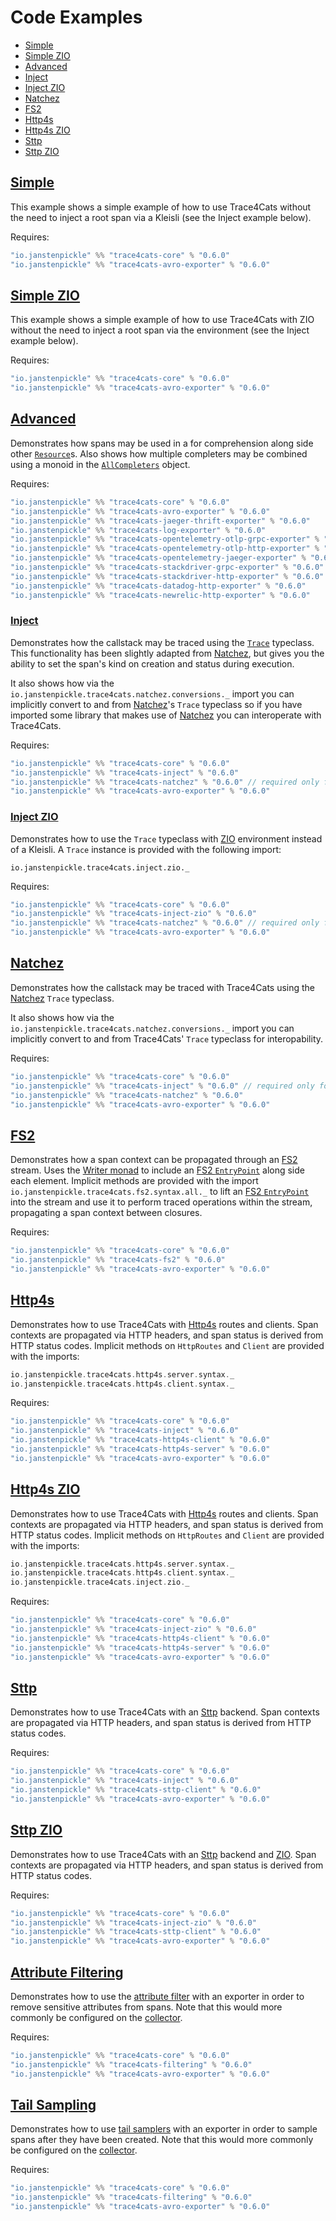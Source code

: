# Code Examples

 * [Simple](#simple)
 * [Simple ZIO](#simple-zio)
 * [Advanced](#advanced)
 * [Inject](#inject)
 * [Inject ZIO](#inject-zio)
 * [Natchez](#natchez)
 * [FS2](#fs2)
 * [Http4s](#http4s)
 * [Http4s ZIO](#http4s-zio)
 * [Sttp](#http4s)
 * [Sttp ZIO](#http4s-zio)   

## [Simple](../modules/example/src/main/scala/io/janstenpickle/trace4cats/example/SimpleExample.scala)

This example shows a simple example of how to use Trace4Cats without the need to 
inject a root span via a Kleisli (see the Inject example below).

Requires:

```scala
"io.janstenpickle" %% "trace4cats-core" % "0.6.0"
"io.janstenpickle" %% "trace4cats-avro-exporter" % "0.6.0"

```

## [Simple ZIO](../modules/example/src/main/scala/io/janstenpickle/trace4cats/example/SimpleZioExample.scala)

This example shows a simple example of how to use Trace4Cats with ZIO without the need to 
inject a root span via the environment (see the Inject example below).

Requires:

```scala
"io.janstenpickle" %% "trace4cats-core" % "0.6.0"
"io.janstenpickle" %% "trace4cats-avro-exporter" % "0.6.0"

```

## [Advanced](../modules/example/src/main/scala/io/janstenpickle/trace4cats/example/AdvancedExample.scala)

Demonstrates how spans may be used in a for comprehension along side other [`Resource`]s.
Also shows how multiple completers may be combined using a monoid in the
[`AllCompleters`](../modules/example/src/main/scala/io/janstenpickle/trace4cats/example/AllCompleters.scala)
object.

Requires:

```scala
"io.janstenpickle" %% "trace4cats-core" % "0.6.0"
"io.janstenpickle" %% "trace4cats-avro-exporter" % "0.6.0"
"io.janstenpickle" %% "trace4cats-jaeger-thrift-exporter" % "0.6.0"
"io.janstenpickle" %% "trace4cats-log-exporter" % "0.6.0"
"io.janstenpickle" %% "trace4cats-opentelemetry-otlp-grpc-exporter" % "0.6.0"
"io.janstenpickle" %% "trace4cats-opentelemetry-otlp-http-exporter" % "0.6.0"
"io.janstenpickle" %% "trace4cats-opentelemetry-jaeger-exporter" % "0.6.0"
"io.janstenpickle" %% "trace4cats-stackdriver-grpc-exporter" % "0.6.0"
"io.janstenpickle" %% "trace4cats-stackdriver-http-exporter" % "0.6.0"
"io.janstenpickle" %% "trace4cats-datadog-http-exporter" % "0.6.0"
"io.janstenpickle" %% "trace4cats-newrelic-http-exporter" % "0.6.0"

```

### [Inject](../modules/example/src/main/scala/io/janstenpickle/trace4cats/example/InjectExample.scala)

Demonstrates how the callstack may be traced using the [`Trace`](../modules/inject/src/main/scala/io/janstenpickle/trace4cats/inject/Trace.scala)
typeclass. This functionality has been slightly adapted from [Natchez], but gives
you the ability to set the span's kind on creation and status during execution.

It also shows how via the `io.janstenpickle.trace4cats.natchez.conversions._` import
you can implicitly convert to and from [Natchez]'s `Trace` typeclass so if
you have imported some library that makes use of [Natchez] you can
interoperate with Trace4Cats.

Requires:


```scala
"io.janstenpickle" %% "trace4cats-core" % "0.6.0"
"io.janstenpickle" %% "trace4cats-inject" % "0.6.0"
"io.janstenpickle" %% "trace4cats-natchez" % "0.6.0" // required only for interop
"io.janstenpickle" %% "trace4cats-avro-exporter" % "0.6.0"

```

### [Inject ZIO](../modules/example/src/main/scala/io/janstenpickle/trace4cats/example/InjectZioExample.scala)

Demonstrates how to use the `Trace` typeclass with [ZIO] environment instead of a Kleisli. A `Trace` instance
is provided with the following import:

```
io.janstenpickle.trace4cats.inject.zio._
```

Requires:

```scala
"io.janstenpickle" %% "trace4cats-core" % "0.6.0"
"io.janstenpickle" %% "trace4cats-inject-zio" % "0.6.0"
"io.janstenpickle" %% "trace4cats-natchez" % "0.6.0" // required only for interop
"io.janstenpickle" %% "trace4cats-avro-exporter" % "0.6.0"

```

## [Natchez](../modules/example/src/main/scala/io/janstenpickle/trace4cats/example/NatchezExample.scala)

Demonstrates how the callstack may be traced with Trace4Cats using the [Natchez] `Trace`
typeclass.

It also shows how via the `io.janstenpickle.trace4cats.natchez.conversions._` import
you can implicitly convert to and from Trace4Cats' `Trace` typeclass for
interopability.

Requires:


```scala
"io.janstenpickle" %% "trace4cats-core" % "0.6.0"
"io.janstenpickle" %% "trace4cats-inject" % "0.6.0" // required only for interop
"io.janstenpickle" %% "trace4cats-natchez" % "0.6.0" 
"io.janstenpickle" %% "trace4cats-avro-exporter" % "0.6.0"

```


## [FS2](../modules/example/src/main/scala/io/janstenpickle/trace4cats/example/Fs2Example.scala)

Demonstrates how a span context can be propagated through an [FS2] stream. Uses the 
[Writer monad](http://eed3si9n.com/herding-cats/Writer.html) to include an [FS2 `EntryPoint`] along side each element. 
Implicit methods are provided with the import `io.janstenpickle.trace4cats.fs2.syntax.all._` to lift an 
[FS2 `EntryPoint`] into the stream and use it to perform traced operations within the stream, propagating a span context
between closures.  

Requires:

```scala
"io.janstenpickle" %% "trace4cats-core" % "0.6.0"
"io.janstenpickle" %% "trace4cats-fs2" % "0.6.0"
"io.janstenpickle" %% "trace4cats-avro-exporter" % "0.6.0"

```

## [Http4s](../modules/example/src/main/scala/io/janstenpickle/trace4cats/example/Http4sExample.scala)

Demonstrates how to use Trace4Cats with [Http4s] routes and clients. Span contexts are propagated via HTTP headers, and 
span status is derived from HTTP status codes. Implicit methods on `HttpRoutes` and `Client` are provided with the
imports:

```scala
io.janstenpickle.trace4cats.http4s.server.syntax._
io.janstenpickle.trace4cats.http4s.client.syntax._
```

Requires:

```scala
"io.janstenpickle" %% "trace4cats-core" % "0.6.0"
"io.janstenpickle" %% "trace4cats-inject" % "0.6.0"
"io.janstenpickle" %% "trace4cats-http4s-client" % "0.6.0"
"io.janstenpickle" %% "trace4cats-http4s-server" % "0.6.0"
"io.janstenpickle" %% "trace4cats-avro-exporter" % "0.6.0"

```

## [Http4s ZIO](../modules/example/src/main/scala/io/janstenpickle/trace4cats/example/Http4sZioExample.scala)

Demonstrates how to use Trace4Cats with [Http4s] routes and clients. Span contexts are propagated via HTTP headers, and 
span status is derived from HTTP status codes. Implicit methods on `HttpRoutes` and `Client` are provided with the
imports:

```scala
io.janstenpickle.trace4cats.http4s.server.syntax._
io.janstenpickle.trace4cats.http4s.client.syntax._
io.janstenpickle.trace4cats.inject.zio._
```

Requires:

```scala
"io.janstenpickle" %% "trace4cats-core" % "0.6.0"
"io.janstenpickle" %% "trace4cats-inject-zio" % "0.6.0"
"io.janstenpickle" %% "trace4cats-http4s-client" % "0.6.0"
"io.janstenpickle" %% "trace4cats-http4s-server" % "0.6.0"
"io.janstenpickle" %% "trace4cats-avro-exporter" % "0.6.0"

```

## [Sttp](../modules/example/src/main/scala/io/janstenpickle/trace4cats/example/SttpExample.scala)

Demonstrates how to use Trace4Cats with an [Sttp] backend. Span contexts are propagated via HTTP headers, and 
span status is derived from HTTP status codes.

Requires:

```scala
"io.janstenpickle" %% "trace4cats-core" % "0.6.0"
"io.janstenpickle" %% "trace4cats-inject" % "0.6.0"
"io.janstenpickle" %% "trace4cats-sttp-client" % "0.6.0"
"io.janstenpickle" %% "trace4cats-avro-exporter" % "0.6.0"

```

## [Sttp ZIO](../modules/example/src/main/scala/io/janstenpickle/trace4cats/example/SttpZioExample.scala)

Demonstrates how to use Trace4Cats with an [Sttp] backend and [ZIO]. Span contexts are propagated via HTTP headers, and 
span status is derived from HTTP status codes.

Requires:

```scala
"io.janstenpickle" %% "trace4cats-core" % "0.6.0"
"io.janstenpickle" %% "trace4cats-inject-zio" % "0.6.0"
"io.janstenpickle" %% "trace4cats-sttp-client" % "0.6.0"
"io.janstenpickle" %% "trace4cats-avro-exporter" % "0.6.0"

```

## [Attribute Filtering](../modules/example/src/main/scala/io/janstenpickle/trace4cats/example/AttributeFiltering.scala)

Demonstrates how to use the [attribute filter](filtering.md) with an exporter in order to remove sensitive attributes 
from spans. Note that this would more commonly be configured on the [collector].

Requires:

```scala
"io.janstenpickle" %% "trace4cats-core" % "0.6.0"
"io.janstenpickle" %% "trace4cats-filtering" % "0.6.0"
"io.janstenpickle" %% "trace4cats-avro-exporter" % "0.6.0"

```

## [Tail Sampling](../modules/example/src/main/scala/io/janstenpickle/trace4cats/example/TailSampling.scala)

Demonstrates how to use [tail samplers](sampling.md#tail-sampling) with an exporter in order to sample spans after they
have been created. Note that this would more commonly be configured on the [collector].

Requires:

```scala
"io.janstenpickle" %% "trace4cats-core" % "0.6.0"
"io.janstenpickle" %% "trace4cats-filtering" % "0.6.0"
"io.janstenpickle" %% "trace4cats-avro-exporter" % "0.6.0"

```

[FS2]: https://fs2.io/
[FS2 `EntryPoint`]: ../modules/fs2/src/main/scala/io/janstenpickle/trace4cats/fs2/Fs2EntryPoint.scala
[Http4s]: https://http4s.org/
[Jaeger]: https://www.jaegertracing.io/
[Log4Cats]: https://github.com/ChristopherDavenport/log4cats
[Natchez]: https://github.com/tpolecat/natchez
[`native-image`]: https://www.graalvm.org/docs/reference-manual/native-image/ 
[OpenTelemetry]: http://opentelemetry.io
[Stackdriver Trace]: https://cloud.google.com/trace/docs/reference
[Datadog]: https://docs.datadoghq.com/api/v1/tracing/
[NewRelic]: https://docs.newrelic.com/docs/understand-dependencies/distributed-tracing/trace-api/report-new-relic-format-traces-trace-api#new-relic-guidelines 
[`Resource`]: https://typelevel.org/cats-effect/datatypes/resource.html
[ZIO]: https://zio.dev
[Sttp]: https://sttp.softwaremill.com
[Kafka consumer config]: https://kafka.apache.org/26/javadoc/?org/apache/kafka/clients/consumer/ConsumerConfig.html
[Kafka producer config]: https://kafka.apache.org/26/javadoc/?org/apache/kafka/clients/producer/ProducerConfig.html
[collector]: components.md#collectors